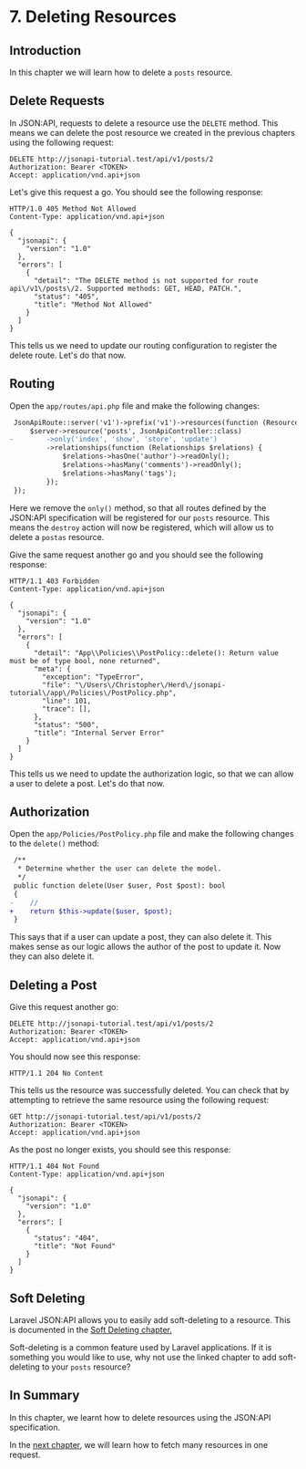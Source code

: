 # 7. Deleting Resources

## Introduction

In this chapter we will learn how to delete a `posts` resource.

## Delete Requests

In JSON:API, requests to delete a resource use the `DELETE` method. This means
we can delete the post resource we created in the previous chapters using the
following request:

```http
DELETE http://jsonapi-tutorial.test/api/v1/posts/2
Authorization: Bearer <TOKEN>
Accept: application/vnd.api+json
```

Let's give this request a go. You should see the following response:

```http
HTTP/1.0 405 Method Not Allowed
Content-Type: application/vnd.api+json

{
  "jsonapi": {
    "version": "1.0"
  },
  "errors": [
    {
      "detail": "The DELETE method is not supported for route api\/v1\/posts\/2. Supported methods: GET, HEAD, PATCH.",
      "status": "405",
      "title": "Method Not Allowed"
    }
  ]
}
```

This tells us we need to update our routing configuration to register the delete
route. Let's do that now.

## Routing

Open the `app/routes/api.php` file and make the following changes:

```diff
 JsonApiRoute::server('v1')->prefix('v1')->resources(function (ResourceRegistrar $server) {
     $server->resource('posts', JsonApiController::class)
-        ->only('index', 'show', 'store', 'update')
         ->relationships(function (Relationships $relations) {
             $relations->hasOne('author')->readOnly();
             $relations->hasMany('comments')->readOnly();
             $relations->hasMany('tags');
         });
 });
```

Here we remove the `only()` method, so that all routes defined by the JSON:API
specification will be registered for our `posts` resource. This means the
`destroy` action will now be registered, which will allow us to delete a
`postas` resource.

Give the same request another go and you should see the following response:

```http
HTTP/1.1 403 Forbidden
Content-Type: application/vnd.api+json

{
  "jsonapi": {
    "version": "1.0"
  },
  "errors": [
    {
      "detail": "App\\Policies\\PostPolicy::delete(): Return value must be of type bool, none returned",
      "meta": {
        "exception": "TypeError",
        "file": "\/Users\/Christopher\/Herd\/jsonapi-tutorial\/app\/Policies\/PostPolicy.php",
        "line": 101,
        "trace": [],
      },
      "status": "500",
      "title": "Internal Server Error"
    }
  ]
}
```

This tells us we need to update the authorization logic, so that we can allow
a user to delete a post. Let's do that now.

## Authorization

Open the `app/Policies/PostPolicy.php` file and make the following changes to
the `delete()` method:

```diff
 /**
  * Determine whether the user can delete the model.
  */
 public function delete(User $user, Post $post): bool
 {
-    //
+    return $this->update($user, $post);
 }
```

This says that if a user can update a post, they can also delete it. This makes
sense as our logic allows the author of the post to update it. Now they can
also delete it.

## Deleting a Post

Give this request another go:

```http
DELETE http://jsonapi-tutorial.test/api/v1/posts/2
Authorization: Bearer <TOKEN>
Accept: application/vnd.api+json
```

You should now see this response:

```http
HTTP/1.1 204 No Content
```

This tells us the resource was successfully deleted. You can check that by
attempting to retrieve the same resource using the following request:

```http
GET http://jsonapi-tutorial.test/api/v1/posts/2
Authorization: Bearer <TOKEN>
Accept: application/vnd.api+json
```

As the post no longer exists, you should see this response:

```http
HTTP/1.1 404 Not Found
Content-Type: application/vnd.api+json

{
  "jsonapi": {
    "version": "1.0"
  },
  "errors": [
    {
      "status": "404",
      "title": "Not Found"
    }
  ]
}
```

## Soft Deleting

Laravel JSON:API allows you to easily add soft-deleting to a resource. This
is documented in the [Soft Deleting chapter.](../schemas/soft-deleting.md)

Soft-deleting is a common feature used by Laravel applications. If it is
something you would like to use, why not use the linked chapter to add
soft-deleting to your `posts` resource?

## In Summary

In this chapter, we learnt how to delete resources using the JSON:API
specification.

In the [next chapter](08-fetching-resources.md), we will learn how to fetch
many resources in one request.
